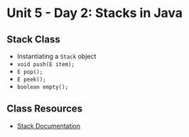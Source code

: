 # Unit 5 - Day 2: Stacks in Java

## Stack Class
  * Instantiating a `Stack` object
  * `void push(E item);`
  * `E pop();`
  * `E peek();`
  * `boolean empty();`

## Class Resources
  * [Stack Documentation](https://docs.oracle.com/javase/7/docs/api/java/util/Stack.html)
